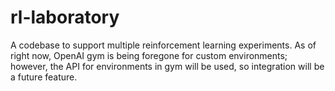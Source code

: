 # rl-laboratory
A codebase to support multiple reinforcement learning experiments. As of right now, OpenAI gym is being foregone for custom environments; however, the API for environments in gym will be used, so integration will be a future feature. 
